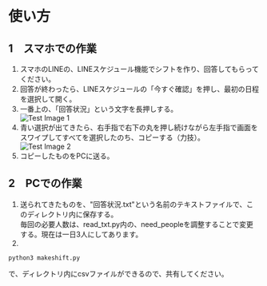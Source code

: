 # **使い方**  
## 1　スマホでの作業  
1. スマホのLINEの、LINEスケジュール機能でシフトを作り、回答してもらってください。  
2. 回答が終わったら、LINEスケジュールの「今すぐ確認」を押し、最初の日程を選択して開く。  
3. 一番上の、「回答状況」という文字を長押しする。  
![Test Image 1](https://github.com/mamisanlover/test/blob/main/%E4%BE%8B1.png)  
4. 青い選択が出てきたら、右手指で右下の丸を押し続けながら左手指で画面をスワイプしてすべてを選択したのち、コピーする（力技）。  
![Test Image 2](https://github.com/mamisanlover/test/blob/main/%E4%BE%8B2.png)  
5. コピーしたものをPCに送る。  

## 2　PCでの作業  
1. 送られてきたものを、"回答状況.txt"という名前のテキストファイルで、このディレクトリ内に保存する。  
毎回の必要人数は、read_txt.py内の、need_peopleを調整することで変更する。現在は一日3人にしてあります。  
2.
```
python3 makeshift.py
```
で、ディレクトリ内にcsvファイルができるので、共有してください。  
